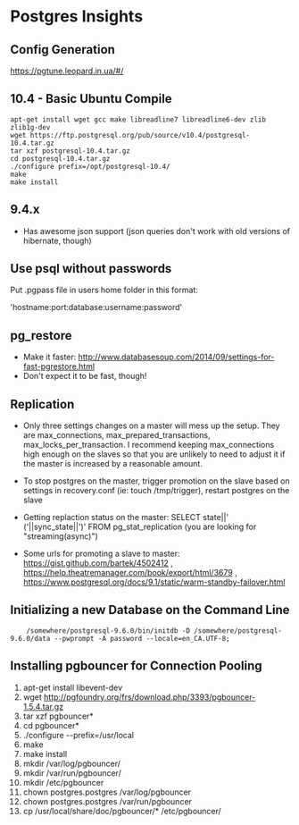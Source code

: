 Postgres Insights
=================

Config Generation
-----------------

https://pgtune.leopard.in.ua/#/

10.4 - Basic Ubuntu Compile
---------------------------

```
apt-get install wget gcc make libreadline7 libreadline6-dev zlib zlib1g-dev
wget https://ftp.postgresql.org/pub/source/v10.4/postgresql-10.4.tar.gz
tar xzf postgresql-10.4.tar.gz
cd postgresql-10.4.tar.gz
./configure prefix=/opt/postgresql-10.4/
make
make install

```


9.4.x
---

* Has awesome json support (json queries don't work with old versions of hibernate, though)

Use psql without passwords
--------------------------

Put .pgpass file in users home folder in this format:

'hostname:port:database:username:password'

pg_restore
----------

* Make it faster: http://www.databasesoup.com/2014/09/settings-for-fast-pgrestore.html
* Don't expect it to be fast, though!

Replication
-----------
* Only three settings changes on a master will mess up the setup. They are max_connections, max_prepared_transactions, max_locks_per_transaction. I recommend keeping max_connections high enough on the slaves so that you are unlikely to need to adjust it if the master is increased by a reasonable amount.

* To stop postgres on the master, trigger promotion on the slave based on settings in recovery.conf (ie: touch /tmp/trigger), restart postgres on the slave

* Getting replaction status on the master: SELECT state||' ('||sync_state||')' FROM pg_stat_replication (you are looking for "streaming(async)")

* Some urls for promoting a slave to master: https://gist.github.com/bartek/4502412 , https://help.theatremanager.com/book/export/html/3679 , https://www.postgresql.org/docs/9.1/static/warm-standby-failover.html

Initializing a new Database on the Command Line
-----------------------------------------------

```
	/somewhere/postgresql-9.6.0/bin/initdb -D /somewhere/postgresql-9.6.0/data --pwprompt -A password --locale=en_CA.UTF-8;
```

Installing pgbouncer for Connection Pooling
---------------------------------
1.	apt-get install libevent-dev
2.	wget  http://pgfoundry.org/frs/download.php/3393/pgbouncer-1.5.4.tar.gz 
3.	tar xzf pgbouncer*
4.	cd pgbouncer*
5.	./configure --prefix=/usr/local
6.	make
7.	make install
8.	mkdir /var/log/pgbouncer/
9.	mkdir /var/run/pgbouncer/
10.	mkdir /etc/pgbouncer
11.	chown postgres.postgres /var/log/pgbouncer
12.	chown postgres.postgres /var/run/pgbouncer
13.	cp /usr/local/share/doc/pgbouncer/* /etc/pgbouncer/
